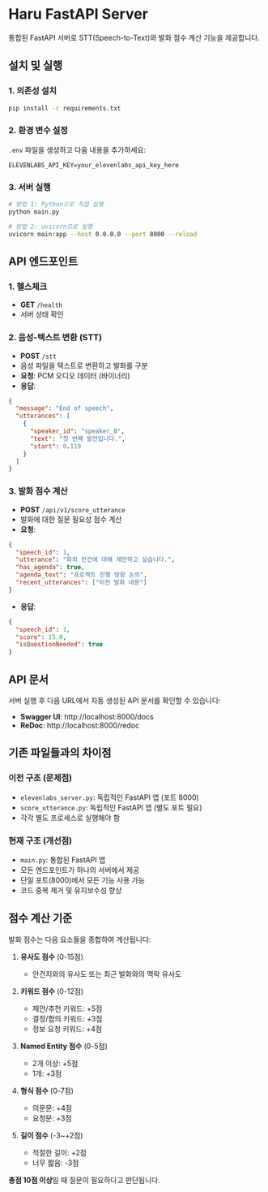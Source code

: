 # Haru FastAPI Server

통합된 FastAPI 서버로 STT(Speech-to-Text)와 발화 점수 계산 기능을 제공합니다.

## 설치 및 실행

### 1. 의존성 설치
```bash
pip install -r requirements.txt
```

### 2. 환경 변수 설정
`.env` 파일을 생성하고 다음 내용을 추가하세요:
```
ELEVENLABS_API_KEY=your_elevenlabs_api_key_here
```

### 3. 서버 실행
```bash
# 방법 1: Python으로 직접 실행
python main.py

# 방법 2: uvicorn으로 실행
uvicorn main:app --host 0.0.0.0 --port 8000 --reload
```

## API 엔드포인트

### 1. 헬스체크
- **GET** `/health`
- 서버 상태 확인

### 2. 음성-텍스트 변환 (STT)
- **POST** `/stt`
- 음성 파일을 텍스트로 변환하고 발화를 구분
- **요청**: PCM 오디오 데이터 (바이너리)
- **응답**: 
```json
{
  "message": "End of speech",
  "utterances": [
    {
      "speaker_id": "speaker_0",
      "text": "첫 번째 발언입니다.",
      "start": 0.119
    }
  ]
}
```

### 3. 발화 점수 계산
- **POST** `/api/v1/score_utterance`
- 발화에 대한 질문 필요성 점수 계산
- **요청**:
```json
{
  "speech_id": 1,
  "utterance": "회의 안건에 대해 제안하고 싶습니다.",
  "has_agenda": true,
  "agenda_text": "프로젝트 진행 방향 논의",
  "recent_utterances": ["이전 발화 내용"]
}
```
- **응답**:
```json
{
  "speech_id": 1,
  "score": 15.0,
  "isQuestionNeeded": true
}
```

## API 문서

서버 실행 후 다음 URL에서 자동 생성된 API 문서를 확인할 수 있습니다:
- **Swagger UI**: http://localhost:8000/docs
- **ReDoc**: http://localhost:8000/redoc

## 기존 파일들과의 차이점

### 이전 구조 (문제점)
- `elevenlabs_server.py`: 독립적인 FastAPI 앱 (포트 8000)
- `score_utterance.py`: 독립적인 FastAPI 앱 (별도 포트 필요)
- 각각 별도 프로세스로 실행해야 함

### 현재 구조 (개선점)
- `main.py`: 통합된 FastAPI 앱
- 모든 엔드포인트가 하나의 서버에서 제공
- 단일 포트(8000)에서 모든 기능 사용 가능
- 코드 중복 제거 및 유지보수성 향상

## 점수 계산 기준

발화 점수는 다음 요소들을 종합하여 계산됩니다:

1. **유사도 점수** (0-15점)
   - 안건지와의 유사도 또는 최근 발화와의 맥락 유사도

2. **키워드 점수** (0-12점)
   - 제안/추천 키워드: +5점
   - 결정/합의 키워드: +3점
   - 정보 요청 키워드: +4점

3. **Named Entity 점수** (0-5점)
   - 2개 이상: +5점
   - 1개: +3점

4. **형식 점수** (0-7점)
   - 의문문: +4점
   - 요청문: +3점

5. **길이 점수** (-3~+2점)
   - 적절한 길이: +2점
   - 너무 짧음: -3점

**총점 10점 이상**일 때 질문이 필요하다고 판단됩니다.
